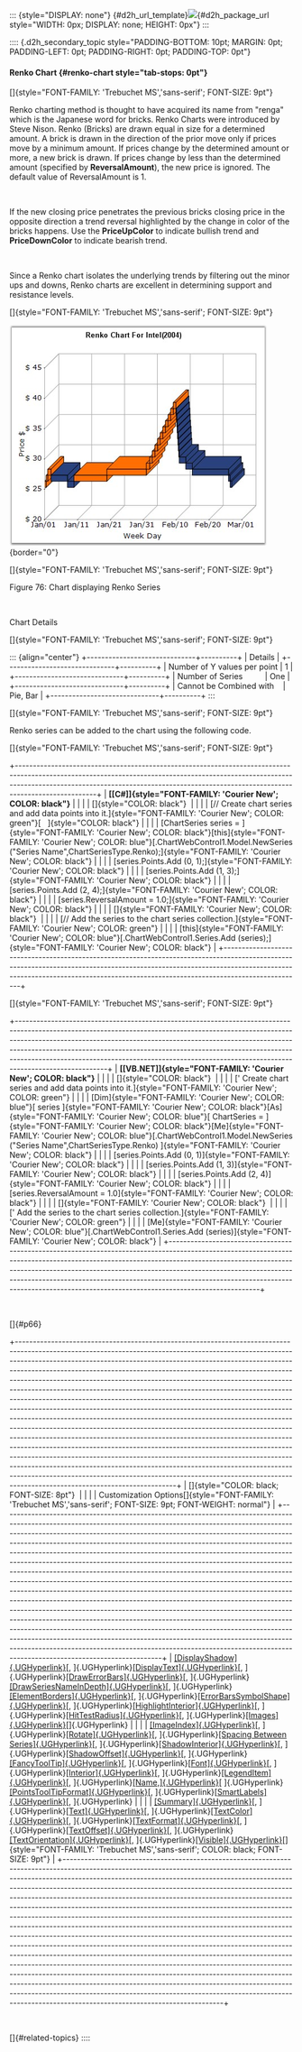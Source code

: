 ::: {style="DISPLAY: none"}
[](ms-xhelp:///?Id=d2h_url_template){#d2h_url_template}![](!package_url!){#d2h_package_url style="WIDTH: 0px; DISPLAY: none; HEIGHT: 0px"}
:::

:::: {.d2h_secondary_topic style="PADDING-BOTTOM: 10pt; MARGIN: 0pt; PADDING-LEFT: 0pt; PADDING-RIGHT: 0pt; PADDING-TOP: 0pt"}
#### Renko Chart {#renko-chart style="tab-stops: 0pt"}

[]{style="FONT-FAMILY: 'Trebuchet MS','sans-serif'; FONT-SIZE: 9pt"} 

Renko charting method is thought to have acquired its name from \"renga\" which is the Japanese word for bricks. Renko Charts were introduced by Steve Nison. Renko (Bricks) are drawn equal in size for a determined amount. A brick is drawn in the direction of the prior move only if prices move by a minimum amount. If prices change by the determined amount or more, a new brick is drawn. If prices change by less than the determined amount (specified by **ReversalAmount**), the new price is ignored. The default value of ReversalAmount is 1.

 

If the new closing price penetrates the previous bricks closing price in the opposite direction a trend reversal highlighted by the change in color of the bricks happens. Use the **PriceUpColor** to indicate bullish trend and **PriceDownColor** to indicate bearish trend.

 

Since a Renko chart isolates the underlying trends by filtering out the minor ups and downs, Renko charts are excellent in determining support and resistance levels. 

[]{style="FONT-FAMILY: 'Trebuchet MS','sans-serif'; FONT-SIZE: 9pt"} 

![](ImagesExt/image64_80.jpg){border="0"}

[]{style="FONT-FAMILY: 'Trebuchet MS','sans-serif'; FONT-SIZE: 9pt"} 

Figure 76: Chart displaying Renko Series

 

Chart Details

[]{style="FONT-FAMILY: 'Trebuchet MS','sans-serif'; FONT-SIZE: 9pt"} 

::: {align="center"}
+------------------------------+----------+
| Details                                 |
+------------------------------+----------+
| Number of Y values per point | 1        |
+------------------------------+----------+
| Number of Series             | One      |
+------------------------------+----------+
| Cannot be Combined with      | Pie, Bar |
+------------------------------+----------+
:::

[]{style="FONT-FAMILY: 'Trebuchet MS','sans-serif'; FONT-SIZE: 9pt"} 

Renko series can be added to the chart using the following code.

[]{style="FONT-FAMILY: 'Trebuchet MS','sans-serif'; FONT-SIZE: 9pt"} 

+----------------------------------------------------------------------------------------------------------------------------------------------------------------------------------------------------------------------------------------------------------------+
| **[\[C#\]]{style="FONT-FAMILY: 'Courier New'; COLOR: black"}**                                                                                                                                                                                                 |
|                                                                                                                                                                                                                                                                |
| []{style="COLOR: black"}                                                                                                                                                                                                                                       |
|                                                                                                                                                                                                                                                                |
| [// Create chart series and add data points into it.]{style="FONT-FAMILY: 'Courier New'; COLOR: green"}[   ]{style="COLOR: black"}                                                                                                                             |
|                                                                                                                                                                                                                                                                |
| [ChartSeries series = ]{style="FONT-FAMILY: 'Courier New'; COLOR: black"}[this]{style="FONT-FAMILY: 'Courier New'; COLOR: blue"}[.ChartWebControl1.Model.NewSeries (\"Series Name\",ChartSeriesType.Renko);]{style="FONT-FAMILY: 'Courier New'; COLOR: black"} |
|                                                                                                                                                                                                                                                                |
| [series.Points.Add (0, 1);]{style="FONT-FAMILY: 'Courier New'; COLOR: black"}                                                                                                                                                                                  |
|                                                                                                                                                                                                                                                                |
| [series.Points.Add (1, 3);]{style="FONT-FAMILY: 'Courier New'; COLOR: black"}                                                                                                                                                                                  |
|                                                                                                                                                                                                                                                                |
| [series.Points.Add (2, 4);]{style="FONT-FAMILY: 'Courier New'; COLOR: black"}                                                                                                                                                                                  |
|                                                                                                                                                                                                                                                                |
| [series.ReversalAmount = 1.0;]{style="FONT-FAMILY: 'Courier New'; COLOR: black"}                                                                                                                                                                               |
|                                                                                                                                                                                                                                                                |
| []{style="FONT-FAMILY: 'Courier New'; COLOR: black"}                                                                                                                                                                                                           |
|                                                                                                                                                                                                                                                                |
| [// Add the series to the chart series collection.]{style="FONT-FAMILY: 'Courier New'; COLOR: green"}                                                                                                                                                          |
|                                                                                                                                                                                                                                                                |
| [this]{style="FONT-FAMILY: 'Courier New'; COLOR: blue"}[.ChartWebControl1.Series.Add (series);]{style="FONT-FAMILY: 'Courier New'; COLOR: black"}                                                                                                              |
+----------------------------------------------------------------------------------------------------------------------------------------------------------------------------------------------------------------------------------------------------------------+

[]{style="FONT-FAMILY: 'Trebuchet MS','sans-serif'; FONT-SIZE: 9pt"} 

+-------------------------------------------------------------------------------------------------------------------------------------------------------------------------------------------------------------------------------------------------------------------------------------------------------------------------------------------------------------------------------------------------------------------------------+
| **[\[VB.NET\]]{style="FONT-FAMILY: 'Courier New'; COLOR: black"}**                                                                                                                                                                                                                                                                                                                                                            |
|                                                                                                                                                                                                                                                                                                                                                                                                                               |
| []{style="COLOR: black"}                                                                                                                                                                                                                                                                                                                                                                                                      |
|                                                                                                                                                                                                                                                                                                                                                                                                                               |
| [\' Create chart series and add data points into it.]{style="FONT-FAMILY: 'Courier New'; COLOR: green"}                                                                                                                                                                                                                                                                                                                       |
|                                                                                                                                                                                                                                                                                                                                                                                                                               |
| [Dim]{style="FONT-FAMILY: 'Courier New'; COLOR: blue"}[ series ]{style="FONT-FAMILY: 'Courier New'; COLOR: black"}[As]{style="FONT-FAMILY: 'Courier New'; COLOR: blue"}[ ChartSeries = ]{style="FONT-FAMILY: 'Courier New'; COLOR: black"}[Me]{style="FONT-FAMILY: 'Courier New'; COLOR: blue"}[.ChartWebControl1.Model.NewSeries (\"Series Name\",ChartSeriesType.Renko) ]{style="FONT-FAMILY: 'Courier New'; COLOR: black"} |
|                                                                                                                                                                                                                                                                                                                                                                                                                               |
| [series.Points.Add (0, 1)]{style="FONT-FAMILY: 'Courier New'; COLOR: black"}                                                                                                                                                                                                                                                                                                                                                  |
|                                                                                                                                                                                                                                                                                                                                                                                                                               |
| [series.Points.Add (1, 3)]{style="FONT-FAMILY: 'Courier New'; COLOR: black"}                                                                                                                                                                                                                                                                                                                                                  |
|                                                                                                                                                                                                                                                                                                                                                                                                                               |
| [series.Points.Add (2, 4)]{style="FONT-FAMILY: 'Courier New'; COLOR: black"}                                                                                                                                                                                                                                                                                                                                                  |
|                                                                                                                                                                                                                                                                                                                                                                                                                               |
| [series.ReversalAmount = 1.0]{style="FONT-FAMILY: 'Courier New'; COLOR: black"}                                                                                                                                                                                                                                                                                                                                               |
|                                                                                                                                                                                                                                                                                                                                                                                                                               |
| []{style="FONT-FAMILY: 'Courier New'; COLOR: black"}                                                                                                                                                                                                                                                                                                                                                                          |
|                                                                                                                                                                                                                                                                                                                                                                                                                               |
| [\' Add the series to the chart series collection.]{style="FONT-FAMILY: 'Courier New'; COLOR: green"}                                                                                                                                                                                                                                                                                                                         |
|                                                                                                                                                                                                                                                                                                                                                                                                                               |
| [Me]{style="FONT-FAMILY: 'Courier New'; COLOR: blue"}[.ChartWebControl1.Series.Add (series)]{style="FONT-FAMILY: 'Courier New'; COLOR: black"}                                                                                                                                                                                                                                                                                |
+-------------------------------------------------------------------------------------------------------------------------------------------------------------------------------------------------------------------------------------------------------------------------------------------------------------------------------------------------------------------------------------------------------------------------------+

 

[]{#p66} 

+--------------------------------------------------------------------------------------------------------------------------------------------------------------------------------------------------------------------------------------------------------------------------------------------------------------------------------------------------------------------------------------------------------------------------------------------------------------------------------------------------------------------------------------------------------------------------------------------------------------------------------------------------------------------------------------------------------------------------------------------------------------------------------------------------------------------------------------------------------------------------------------------------------------------------------------------------------------------------------------------------------------------------------------------------------------------------------------------------------------------------------------------------------------------------------------------------------------------------------------------------------------+
| []{style="COLOR: black; FONT-SIZE: 8pt"}                                                                                                                                                                                                                                                                                                                                                                                                                                                                                                                                                                                                                                                                                                                                                                                                                                                                                                                                                                                                                                                                                                                                                                                                                     |
|                                                                                                                                                                                                                                                                                                                                                                                                                                                                                                                                                                                                                                                                                                                                                                                                                                                                                                                                                                                                                                                                                                                                                                                                                                                              |
| Customization Options[]{style="FONT-FAMILY: 'Trebuchet MS','sans-serif'; FONT-SIZE: 9pt; FONT-WEIGHT: normal"}                                                                                                                                                                                                                                                                                                                                                                                                                                                                                                                                                                                                                                                                                                                                                                                                                                                                                                                                                                                                                                                                                                                                               |
+--------------------------------------------------------------------------------------------------------------------------------------------------------------------------------------------------------------------------------------------------------------------------------------------------------------------------------------------------------------------------------------------------------------------------------------------------------------------------------------------------------------------------------------------------------------------------------------------------------------------------------------------------------------------------------------------------------------------------------------------------------------------------------------------------------------------------------------------------------------------------------------------------------------------------------------------------------------------------------------------------------------------------------------------------------------------------------------------------------------------------------------------------------------------------------------------------------------------------------------------------------------+
| [[DisplayShadow]{.UGHyperlink}](ms-xhelp:///?Id=44d13db2-94fe-4d93-a430-4768464bd945)[, ]{.UGHyperlink}[[DisplayText]{.UGHyperlink}](ms-xhelp:///?Id=3201d260-ac75-44e9-a6a8-89fb0852ba7e)[, ]{.UGHyperlink}[[DrawErrorBars]{.UGHyperlink}](ms-xhelp:///?Id=f689ed94-0b37-44fa-9462-c7b28314f183)[, ]{.UGHyperlink}[[DrawSeriesNameInDepth]{.UGHyperlink}](ms-xhelp:///?Id=ea929c26-cdd7-42b2-9664-5408683ac98c)[, ]{.UGHyperlink}[[ElementBorders]{.UGHyperlink}](ms-xhelp:///?Id=1b697581-1556-4cf5-934c-1b7cd4f31009)[, ]{.UGHyperlink}[[ErrorBarsSymbolShape]{.UGHyperlink}](ms-xhelp:///?Id=1e7a4f90-113e-40ae-9612-e44777e43b78)[, ]{.UGHyperlink}[[HighlightInterior]{.UGHyperlink}](ms-xhelp:///?Id=360dc9cd-55f8-43e1-bf20-ee1a60881705)[, ]{.UGHyperlink}[[HitTestRadius]{.UGHyperlink}](ms-xhelp:///?Id=0e1ce6f6-d8fd-42fb-81e0-e174ea5516a7)[, ]{.UGHyperlink}[[Images]{.UGHyperlink}](ms-xhelp:///?Id=77c51f80-0202-4c54-bd4b-214de85ddfba)[]{.UGHyperlink}                                                                                                                                                                                                                                                                                     |
|                                                                                                                                                                                                                                                                                                                                                                                                                                                                                                                                                                                                                                                                                                                                                                                                                                                                                                                                                                                                                                                                                                                                                                                                                                                              |
| [[ImageIndex]{.UGHyperlink}](ms-xhelp:///?Id=77c51f80-0202-4c54-bd4b-214de85ddfba)[, ]{.UGHyperlink}[[Rotate]{.UGHyperlink}](ms-xhelp:///?Id=0e1ce6f6-d8fd-42fb-81e0-e174ea5516a7)[, ]{.UGHyperlink}[[Spacing Between Series]{.UGHyperlink}](ms-xhelp:///?Id=0e1ce6f6-d8fd-42fb-81e0-e174ea5516a7)[, ]{.UGHyperlink}[[ShadowInterior]{.UGHyperlink}](ms-xhelp:///?Id=50d00010-5da2-4983-af07-95d85eb0d4df)[, ]{.UGHyperlink}[[ShadowOffset]{.UGHyperlink}](ms-xhelp:///?Id=4f8f3829-61cb-4d1c-99e7-f2ec789e0c2d)[, ]{.UGHyperlink}[[FancyToolTip]{.UGHyperlink}](ms-xhelp:///?Id=e0591325-6508-4065-a711-d1e66a9a980d)[, ]{.UGHyperlink}[[Font]{.UGHyperlink}](ms-xhelp:///?Id=c2a87032-02c2-4eb2-86c4-96ac668d0412)[, ]{.UGHyperlink}[[Interior]{.UGHyperlink}](ms-xhelp:///?Id=c2a87032-02c2-4eb2-86c4-96ac668d0412)[, ]{.UGHyperlink}[[LegendItem]{.UGHyperlink}](ms-xhelp:///?Id=76a14d51-402f-49e2-b642-09ae9c1963ba)[, ]{.UGHyperlink}[[Name,]{.UGHyperlink}](ms-xhelp:///?Id=34b4b6fe-d3dc-4f9a-b484-dfc562e7a2b9)[ ]{.UGHyperlink}[[PointsToolTipFormat]{.UGHyperlink}](ms-xhelp:///?Id=a6d51e70-2b94-4ff9-811a-70a87b6d1b5b)[, ]{.UGHyperlink}[[SmartLabels]{.UGHyperlink}](ms-xhelp:///?Id=c9148d22-0d51-4973-8ba5-85e515056ff4)[, ]{.UGHyperlink} |
|                                                                                                                                                                                                                                                                                                                                                                                                                                                                                                                                                                                                                                                                                                                                                                                                                                                                                                                                                                                                                                                                                                                                                                                                                                                              |
| [[Summary]{.UGHyperlink}](ms-xhelp:///?Id=c9148d22-0d51-4973-8ba5-85e515056ff4)[, ]{.UGHyperlink}[[Text]{.UGHyperlink}](ms-xhelp:///?Id=f9b39af3-c1bb-4508-971f-bf44e88c3c14)[, ]{.UGHyperlink}[[TextColor]{.UGHyperlink}](ms-xhelp:///?Id=c8ff0dc6-09bd-40c7-8f87-ea0c57e06811)[, ]{.UGHyperlink}[[TextFormat]{.UGHyperlink}](ms-xhelp:///?Id=06222bf2-0b4f-4843-8c50-107ec1bd9b37)[, ]{.UGHyperlink}[[TextOffset]{.UGHyperlink}](ms-xhelp:///?Id=149e4513-4ef3-4a2e-8c3d-9e6ee26361b9)[, ]{.UGHyperlink}[[TextOrientation]{.UGHyperlink}](ms-xhelp:///?Id=44fe02f7-40d7-4379-96a9-696668757e84)[, ]{.UGHyperlink}[[Visible]{.UGHyperlink}](ms-xhelp:///?Id=ab48dd48-3e01-4a6f-8e51-7a180265b43f)[]{style="FONT-FAMILY: 'Trebuchet MS','sans-serif'; COLOR: black; FONT-SIZE: 9pt"}                                                                                                                                                                                                                                                                                                                                                                                                                                                                         |
+--------------------------------------------------------------------------------------------------------------------------------------------------------------------------------------------------------------------------------------------------------------------------------------------------------------------------------------------------------------------------------------------------------------------------------------------------------------------------------------------------------------------------------------------------------------------------------------------------------------------------------------------------------------------------------------------------------------------------------------------------------------------------------------------------------------------------------------------------------------------------------------------------------------------------------------------------------------------------------------------------------------------------------------------------------------------------------------------------------------------------------------------------------------------------------------------------------------------------------------------------------------+

 

[]{#related-topics}
::::
